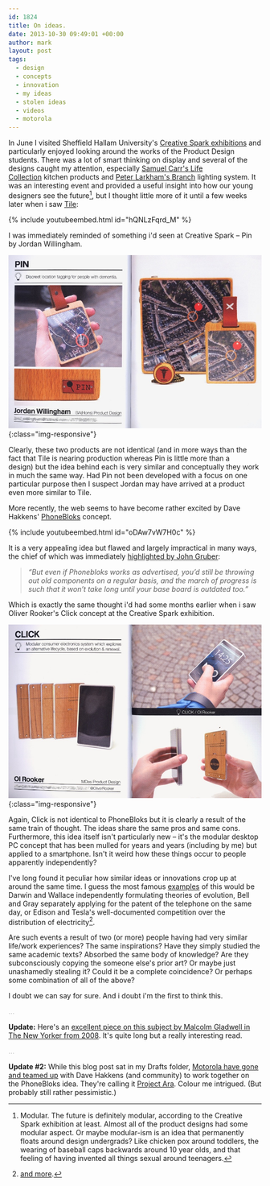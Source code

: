```yaml
---
id: 1824
title: On ideas.
date: 2013-10-30 09:49:01 +00:00
author: mark
layout: post
tags:
  - design
  - concepts
  - innovation
  - my ideas
  - stolen ideas
  - videos
  - motorola
---
```

In June I visited Sheffield Hallam University's [Creative Spark exhibitions](http://www.shu.ac.uk/creativespark/) and particularly enjoyed looking around the works of the Product Design students. There was a lot of smart thinking on display and several of the designs caught my attention, especially [Samuel Carr's Life Collection](http://samuelcarrpd.com/morphy-richards-life-collection/) kitchen products and [Peter Larkham's Branch](http://delightinlight.org/portfolio/peter-larkam-branch-lighting-system/) lighting system. It was an interesting event and provided a useful insight into how our young designers see the future[^fn-thefuture], but I thought little more of it until a few weeks later when i saw [Tile](http://www.thetileapp.com):

{% include youtubeembed.html id="hQNLzFqrd_M" %}

I was immediately reminded of something i'd seen at Creative Spark &#8211; Pin by Jordan Willingham.

![Pin by Jordan Willingham](/images/fromwp/2013/09/PIN-scan-900x615.jpg){:class="img-responsive"}

Clearly, these two products are not identical (and in more ways than the fact that Tile is nearing production whereas Pin is little more than a design) but the idea behind each is very similar and conceptually they work in much the same way. Had Pin not been developed with a focus on one particular purpose then I suspect Jordan may have arrived at a product even more similar to Tile.

More recently, the web seems to have become rather excited by Dave Hakkens' [PhoneBloks](http://www.phonebloks.com) concept.

{% include youtubeembed.html id="oDAw7vW7H0c" %}

It is a very appealing idea but flawed and largely impractical in many ways, the chief of which was immediately [highlighted by John Gruber](http://daringfireball.net/linked/2013/09/15/phonebloks):

> _&#8220;But even if Phonebloks works as advertised, you’d still be throwing out old components on a regular basis, and the march of progress is such that it won’t take long until your base board is outdated too.&#8221;_

Which is exactly the same thought i'd had some months earlier when i saw Oliver Rooker's Click concept at the Creative Spark exhibition.

![Click by Oliver Rooker](/images/fromwp/2013/09/CLICK-scan-900x615.jpg){:class="img-responsive"}

Again, Click is not identical to PhoneBloks but it is clearly a result of the same train of thought. The ideas share the same pros and same cons. Furthermore, this idea itself isn't particularly new &#8211; it's the modular desktop PC concept that has been mulled for years and years (including by me) but applied to a smartphone. Isn't it weird how these things occur to people apparently independently?

I've long found it peculiar how similar ideas or innovations crop up at around the same time. I guess the most famous [examples](http://www.cracked.com/blog/the-5-strangest-cases-simultaneous-invention/) of this would be Darwin and Wallace independently formulating theories of evolution, Bell and Gray separately applying for the patent of the telephone on the same day, or Edison and Tesla's well-documented competition over the distribution of electricity[^fn-teslamore].

Are such events a result of two (or more) people having had very similar life/work experiences? The same inspirations? Have they simply studied the same academic texts? Absorbed the same body of knowledge? Are they subconsciously copying the someone else's prior art? Or maybe just unashamedly stealing it? Could it be a complete coincidence? Or perhaps some combination of all of the above?

I doubt we can say for sure. And i doubt i'm the first to think this.

[^fn-thefuture]: Modular. The future is definitely modular, according to the Creative Spark exhibition at least. Almost all of the product designs had some modular aspect. Or maybe modular-ism is an idea that permanently floats around design undergrads? Like chicken pox around toddlers, the wearing of baseball caps backwards around 10 year olds, and that feeling of having invented all things sexual around teenagers.

[^fn-teslamore]: [and more](http://theoatmeal.com/comics/tesla).

<span style="color: #c0c0c0;">&#8230;</span>

**Update:** Here's an [excellent piece on this subject by Malcolm Gladwell in The New Yorker from 2008](http://www.newyorker.com/reporting/2008/05/12/080512fa_fact_gladwell?currentPage=all). It's quite long but a really interesting read.

<span style="color: #c0c0c0;">&#8230;</span>

**Update #2:** While this blog post sat in my Drafts folder, [Motorola have gone and teamed up](http://www.theverge.com/2013/10/29/5041336/motorola-project-ara-modular-smartphones) with Dave Hakkens (and community) to work together on the PhoneBloks idea. They're calling it [Project Ara](http://motorola-blog.blogspot.jp/2013/10/goodbye-sticky-hello-ara.html). Colour me intrigued. (But probably still rather pessimistic.)
